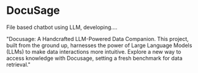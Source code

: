 # DocuSage
File based chatbot using LLM, developing....


"Docusage: A Handcrafted LLM-Powered Data Companion. This project, built from the ground up, harnesses the power of Large Language Models (LLMs) to make data interactions more intuitive. 
Explore a new way to access knowledge with Docusage, setting a fresh benchmark for data retrieval."

